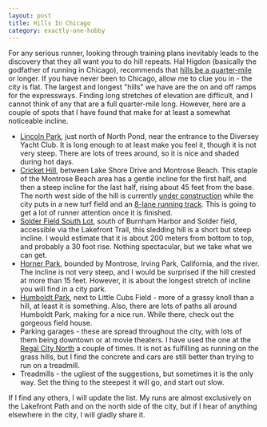 ```yaml
---
layout: post
title: Hills In Chicago
category: exactly-one-hobby
---
```


For any serious runner, looking through training plans inevitably leads to the discovery that they all want you to do hill repeats.  Hal Higdon (basically the godfather of running in Chicago), recommends that [hills be a quarter-mile](http://www.halhigdon.com/training/51142/Marathon-Advanced-2-Training-Program) or longer.  If you have never been to Chicago, allow me to clue you in - the city is flat.  The largest and longest "hills" we have are the on and off ramps for the expressways.  Finding long stretches of elevation are difficult, and I cannot think of any that are a full quarter-mile long.  However, here are a couple of spots that I have found that make for at least a somewhat noticeable incline.


- [Lincoln Park](https://goo.gl/maps/j2txxh9e2oK2), just north of North Pond, near the entrance to the Diversey Yacht Club.  It is long enough to at least make you feel it, though it is not very steep.  There are lots of trees around, so it is nice and shaded during hot days.
- [Cricket Hill](https://goo.gl/maps/xVUTgSYVe3y), between Lake Shore Drive and Montrose Beach.  This staple of the Montrose Beach area has a gentle incline for the first half, and then a steep incline for the last half, rising about 45 feet from the base.  The north west side of the hill is currently [under construction](https://www.dnainfo.com/chicago/20140514/uptown/playing-fields-by-cricket-hill-getting-2-million-upgrade) while the city puts in a new turf field and an [8-lane running track](http://james46.org/wp-content/uploads/2014/04/Lincoln-Park-Wilson-Field-and-Track-Site-Plan.pdf).  This is going to get a lot of runner attention once it is finished.
- [Solder Field South Lot](https://goo.gl/maps/ZiogKX4rLK72), south of Burnham Harbor and Solder field, accessible via the Lakefront Trail, this sledding hill is a short but steep incline.  I would estimate that it is about 200 meters from bottom to top, and probably a 30 foot rise.  Nothing spectacular, but we take what we can get.
- [Horner Park](https://goo.gl/maps/WtgmjEG9AWE2), bounded by Montrose, Irving Park, California, and the river.  The incline is not very steep, and I would be surprised if the hill crested at more than 15 feet.  However, it is about the longest stretch of incline you will find in a city park.
- [Humboldt Park](https://goo.gl/maps/Lw5HyrTCFMK2), next to Little Cubs Field - more of a grassy knoll than a hill, at least it is something.  Also, there are lots of paths all around Humboldt Park, making for a nice run.  While there, check out the gorgeous field house.
- Parking garages - these are spread throughout the city, with lots of them being downtown or at movie theaters.  I have used the one at the [Regal City North](https://goo.gl/maps/Pz3JLRM45SU2) a couple of times.  It is not as fulfilling as running on the grass hills, but I find the concrete and cars are still better than trying to run on a treadmill.
- Treadmills - the ugliest of the suggestions, but sometimes it is the only way.  Set the thing to the steepest it will go, and start out slow.

If I find any others, I will update the list.  My runs are almost exclusively on the Lakefront Path and on the north side of the city, but if I hear of anything elsewhere in the city, I will gladly share it.